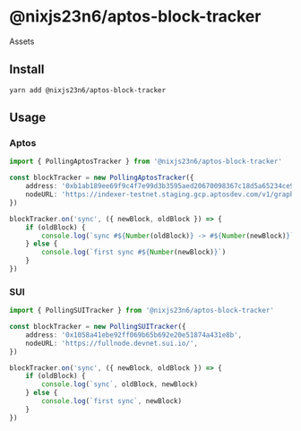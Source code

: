 # @nixjs23n6/aptos-block-tracker

Assets

## Install

`yarn add @nixjs23n6/aptos-block-tracker`

## Usage

### Aptos

```typescript
import { PollingAptosTracker } from '@nixjs23n6/aptos-block-tracker'

const blockTracker = new PollingAptosTracker({
    address: '0xb1ab189ee69f9c4f7e99d3b3595aed20670098367c18d5a65234ce97596feb4e',
    nodeURL: 'https://indexer-testnet.staging.gcp.aptosdev.com/v1/graphql',
})

blockTracker.on('sync', ({ newBlock, oldBlock }) => {
    if (oldBlock) {
        console.log(`sync #${Number(oldBlock)} -> #${Number(newBlock)}`)
    } else {
        console.log(`first sync #${Number(newBlock)}`)
    }
})
```

### SUI

```typescript
import { PollingSUITracker } from '@nixjs23n6/aptos-block-tracker'

const blockTracker = new PollingSUITracker({
    address: '0x1058a41ebe92ff069b65b692e20e51874a431e8b',
    nodeURL: 'https://fullnode.devnet.sui.io/',
})

blockTracker.on('sync', ({ newBlock, oldBlock }) => {
    if (oldBlock) {
        console.log(`sync`, oldBlock, newBlock)
    } else {
        console.log(`first sync`, newBlock)
    }
})
```
